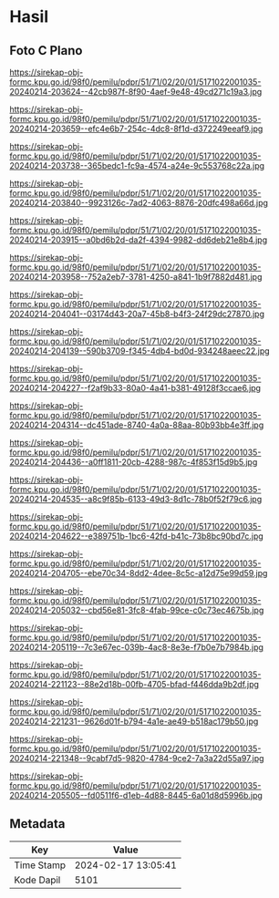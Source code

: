 # Hasil

## Foto C Plano

https://sirekap-obj-formc.kpu.go.id/98f0/pemilu/pdpr/51/71/02/20/01/5171022001035-20240214-203624--42cb987f-8f90-4aef-9e48-49cd271c19a3.jpg

https://sirekap-obj-formc.kpu.go.id/98f0/pemilu/pdpr/51/71/02/20/01/5171022001035-20240214-203659--efc4e6b7-254c-4dc8-8f1d-d372249eeaf9.jpg

https://sirekap-obj-formc.kpu.go.id/98f0/pemilu/pdpr/51/71/02/20/01/5171022001035-20240214-203738--365bedc1-fc9a-4574-a24e-9c553768c22a.jpg

https://sirekap-obj-formc.kpu.go.id/98f0/pemilu/pdpr/51/71/02/20/01/5171022001035-20240214-203840--9923126c-7ad2-4063-8876-20dfc498a66d.jpg

https://sirekap-obj-formc.kpu.go.id/98f0/pemilu/pdpr/51/71/02/20/01/5171022001035-20240214-203915--a0bd6b2d-da2f-4394-9982-dd6deb21e8b4.jpg

https://sirekap-obj-formc.kpu.go.id/98f0/pemilu/pdpr/51/71/02/20/01/5171022001035-20240214-203958--752a2eb7-3781-4250-a841-1b9f7882d481.jpg

https://sirekap-obj-formc.kpu.go.id/98f0/pemilu/pdpr/51/71/02/20/01/5171022001035-20240214-204041--03174d43-20a7-45b8-b4f3-24f29dc27870.jpg

https://sirekap-obj-formc.kpu.go.id/98f0/pemilu/pdpr/51/71/02/20/01/5171022001035-20240214-204139--590b3709-f345-4db4-bd0d-934248aeec22.jpg

https://sirekap-obj-formc.kpu.go.id/98f0/pemilu/pdpr/51/71/02/20/01/5171022001035-20240214-204227--f2af9b33-80a0-4a41-b381-49128f3ccae6.jpg

https://sirekap-obj-formc.kpu.go.id/98f0/pemilu/pdpr/51/71/02/20/01/5171022001035-20240214-204314--dc451ade-8740-4a0a-88aa-80b93bb4e3ff.jpg

https://sirekap-obj-formc.kpu.go.id/98f0/pemilu/pdpr/51/71/02/20/01/5171022001035-20240214-204436--a0ff1811-20cb-4288-987c-4f853f15d9b5.jpg

https://sirekap-obj-formc.kpu.go.id/98f0/pemilu/pdpr/51/71/02/20/01/5171022001035-20240214-204535--a8c9f85b-6133-49d3-8d1c-78b0f52f79c6.jpg

https://sirekap-obj-formc.kpu.go.id/98f0/pemilu/pdpr/51/71/02/20/01/5171022001035-20240214-204622--e389751b-1bc6-42fd-b41c-73b8bc90bd7c.jpg

https://sirekap-obj-formc.kpu.go.id/98f0/pemilu/pdpr/51/71/02/20/01/5171022001035-20240214-204705--ebe70c34-8dd2-4dee-8c5c-a12d75e99d59.jpg

https://sirekap-obj-formc.kpu.go.id/98f0/pemilu/pdpr/51/71/02/20/01/5171022001035-20240214-205032--cbd56e81-3fc8-4fab-99ce-c0c73ec4675b.jpg

https://sirekap-obj-formc.kpu.go.id/98f0/pemilu/pdpr/51/71/02/20/01/5171022001035-20240214-205119--7c3e67ec-039b-4ac8-8e3e-f7b0e7b7984b.jpg

https://sirekap-obj-formc.kpu.go.id/98f0/pemilu/pdpr/51/71/02/20/01/5171022001035-20240214-221123--88e2d18b-00fb-4705-bfad-f446dda9b2df.jpg

https://sirekap-obj-formc.kpu.go.id/98f0/pemilu/pdpr/51/71/02/20/01/5171022001035-20240214-221231--9626d01f-b794-4a1e-ae49-b518ac179b50.jpg

https://sirekap-obj-formc.kpu.go.id/98f0/pemilu/pdpr/51/71/02/20/01/5171022001035-20240214-221348--9cabf7d5-9820-4784-9ce2-7a3a22d55a97.jpg

https://sirekap-obj-formc.kpu.go.id/98f0/pemilu/pdpr/51/71/02/20/01/5171022001035-20240214-205505--fd0511f6-d1eb-4d88-8445-6a01d8d5996b.jpg


## Metadata

| Key        | Value               |
| ---------- | ------------------- |
| Time Stamp | 2024-02-17 13:05:41 |
| Kode Dapil | 5101                |



